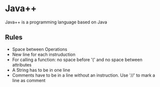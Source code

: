 # Java++
Java++ is a programming language based on Java

## Rules
- Space between Operations
- New line for each instruduction
- For calling a function: no space before '(' and no space between attributes
- A String has to be in one line
- Comments have to be in a line without an instruction. Use '//' to mark a line as comment